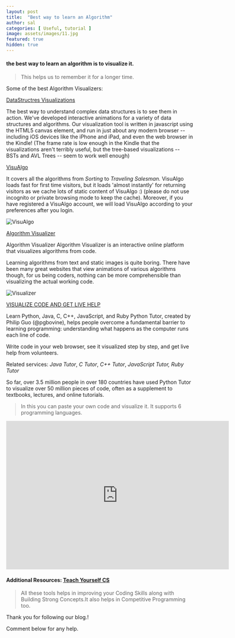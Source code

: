 ```yaml
---
layout: post
title:  "Best way to learn an Algorithm"
author: sal
categories: [ Useful, tutorial ]
image: assets/images/11.jpg
featured: true
hidden: true
---
```


#### the best way to learn an algorithm is to visualize it.

> This helps us to remember it for a longer time.

Some of the best Algorithm Visualizers:

[DataStructres Visualizations](https://www.cs.usfca.edu/~galles/visualization/Algorithms.html)

The best way to understand complex data structures is to see them in action.
We've developed interactive animations for a variety of data structures and algorithms.
Our visualization tool is written in javascript using the HTML5 canvas element,
and run in just about any modern browser -- including iOS devices like the iPhone and iPad,
and even the web browser in the Kindle! (The frame rate is low enough in the Kindle that the visualizations aren't terribly useful,
but the tree-based visualizations -- BSTs and AVL Trees -- seem to work well enough)

[VisuAlgo](https://visualgo.net/en)

It covers all the algorithms from _Sorting_ to _Traveling Salesman._
VisuAlgo loads fast for first time visitors, but it loads 'almost instantly' for returning visitors as we cache lots of static content of VisuAlgo :) (please do not use incognito or private browsing mode to keep the cache). Moreover, if you have registered a VisuAlgo account, we will load VisuAlgo according to your preferences after you login.

![VisuAlgo](https://visualgo.net/img/gif/sorting.gif "Sorting")

[Algorithm Visualizer](https://algorithm-visualizer.org/)

Algorithm Visualizer
Algorithm Visualizer is an interactive online platform that visualizes algorithms from code.

Learning algorithms from text and static images is quite boring. There have been many great websites that view animations of various algorithms though, for us being coders, nothing can be more comprehensible than visualizing the actual working code.

![Visualizer](https://raw.githubusercontent.com/algorithm-visualizer/algorithm-visualizer/master/branding/screenshot.png "Visualizer")

[VISUALIZE CODE AND GET LIVE HELP](http://pythontutor.com/)

Learn Python, Java, C, C++, JavaScript, and Ruby
Python Tutor, created by Philip Guo (@pgbovine), helps people overcome a fundamental barrier to learning programming: understanding what happens as the computer runs each line of code.

Write code in your web browser, see it visualized step by step, and get live help from volunteers.

Related services: *Java Tutor*,  *C Tutor*,  *C++ Tutor*,  _JavaScript Tutor,  Ruby Tutor_

So far, over 3.5 million people in over 180 countries have used Python Tutor to visualize over 50 million pieces of code, often as a supplement to textbooks, lectures, and online tutorials.
>In this you can paste your own code and visualize it. 
It supports 6 programming languages.

<iframe width="600" height="400" frameborder="0" src="http://pythontutor.com/iframe-embed.html#code=int%20main%28%29%20%7B%0A%20%20int%20a%3D10,b%3D20%3B%0A%20%20int%20c%3B%0A%20%20c%3Da%2Bb%3B%0A%20%20printf%28%22%25d%22,c%29%3B%0A%20%20return%200%3B%0A%7D&codeDivHeight=400&codeDivWidth=350&curInstr=4&origin=opt-frontend.js&py=c&rawInputLstJSON=%5B%5D"> </iframe>


#### Additional Resources: [Teach Yourself CS](https://teachyourselfcs.com/)

> All these tools helps in improving your Coding Skills along with
Building Strong Concepts.It also helps in Competitive Programming too.



Thank you for following our blog.!

Comment below for any help.

